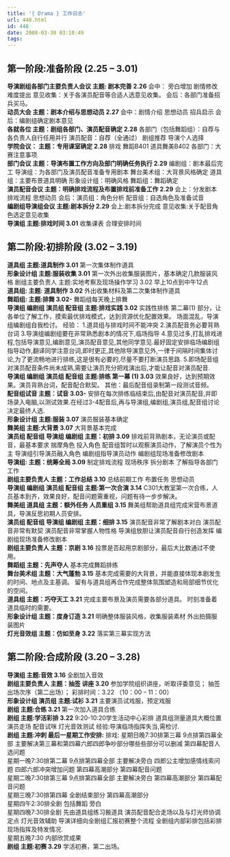 ```yaml
---
title: '{ Drama } 工作日志'
url: 448.html
id: 448
date: 2008-03-30 03:10:49
tags:
---
```


第一阶段:准备阶段 (2.25 – 3.01)
-----------------------

**导演剧组各部门主要负责人会议 主题: 剧本完善 2.26** 会中： 旁白增加 剧情修改 难度提出 意见收集：关于各演员配音等合适人选意见收集。 会后：各部门准备招兵买马。  
**动员大会 主题：剧本介绍与思想动员 2.27** 会中：剧情介绍 思想动员 招兵启示 会后：编剧组确定剧本意见  
**各就各位 主题：剧组各部门、演员配音确定 2.28** 各部门（包括舞蹈组）：自荐与各负责人自行任用并行 演员配音：自荐（全通过） 剧组推荐 导演个人选择  
**学院会议： 主题：专用课室确定 2.28** 排戏 舞蹈B401 道具舞美B402 各部门：大赛注意事项  
**部门会议 主题：导演布置工作方向及部门明确任务执行 2.29** 编剧组：剧本最后完工 导演组：为各部门及演员配音准备专用剧本 舞台美术组：大背景风格确定 道具组：主要布景道具明确 形象设计组：明确风格 舞蹈组：舞蹈确定  
**演员配音会议 主题：明确排戏流程及布置排戏前准备工作 2.29** 会上：分发剧本 排戏流程 思想动员 会后：演员组：角色分析 配音组：自选角色及准备试音  
**编剧组导演组会议 主题:剧本拆分 2.29** 会上:剧本拆分完成 意见收集:关于配音角色选定意见收集  
**导演组 主题:排戏时间 3.01** 收集课表 合理安排时间

第二阶段:初排阶段 (3.02 – 3.19)
-----------------------

**道具组 主题:道具制作 3.01** 第一次集体制作道具  
**形象设计组 主题:服装收集 3.01** 第一次外出收集服装图片，基本确定几款服装风格 剧组主要负责人 主题:实地考察及现场操作学习 3.02 早上10点到中午12点  
**道具组: 主题: 道具制作 3.02** 外出收集材料及第二次集体制作道具  
**舞蹈组: 主题:排舞 3.02-** 舞蹈组每天晚上排舞  
**导演组 编剧组 演员组 配音组 主题:排戏实践 3.02** 实践性排练 第二幕(1) 部分，让各单位了解工作，摸索最优排戏模式，达到资源优化配置效果。 场面混乱，导演组编剧组自我检讨。 经验： 1.道具组与排戏时间不能冲突 2.演员配音务必要背熟台词 3.导演组编剧组要在非常熟悉剧本的情况下,临场指导 4.意见过多,打乱排戏进程,包括导演意见,编剧意见,演员配音意见,其他同学意见.最好固定安排临场编剧组指导动作,翻译同学注意台词,即时更正,其他除导演意见外,一律于间隔时间集体讨论,为了更流畅地进行排练,这是很有必要的,尽量不要打断演员思路. 5.即场配音组对演员配音条件尚未成熟,需要让演员充分把戏演出后,才能让配音对演员配音.  
**导演组 编剧组 演员组 配音组 主题:排练 第一幕 (1) 3.03** 效果良好，达到预期效果。演员背熟台词，配音配合默契。 其他：最后配音组录制第一段测试音频。  
**配音组试音 主题：试音 3.03-** 安排在每次排练临结束后,由配音对演员配音,并即场录入电脑,以测试效果.在经过3-4配音后,再与导演组,编剧组,演员组,配音组讨论决定最终人选.  
**形象设计组 主题:服装 3.07** 演员服装基本确定  
**舞美组 主题:大背景 3.07** 大背景基本完成  
**演员组 配音组 导演组 编剧组 主题：初排 3.09** 排戏前背熟剧本，无论演员或配音，最基本要求 揣摩角色 投入角色 配音组暂时以观察演员动作，了解演员个性为主 导演组引导演员融入角色 编剧组指导演员动作 编剧组现场准备修改剧本  
**导演组: 主题：统筹全局 3.09** 制定排戏流程 现场秩序 拆分剧本 了解指导各部门工作  
**剧组主要负责人 主题：工作总结 3.10** 总结前期工作 布置任务 思想动员  
**导演组 编剧组 演员组 配音组 主题:第一次合演 3.14** C301大教室第一次合练，人员基本到齐，效果良好，配音问题需重视，问题有待一步步解决。  
**舞美组 道具组 主题：额外任务 人员重组 3.15** 舞美组帮助道具组完成宋营布景道具，导演反思初期人员安排。  
**演员组 配音组 导演组 编剧组 主题：细排 3.15** 演员配音非常了解剧本对白 演员配音非常有默契 演员配音非常掌握人物性格 导演组放胆让演员配音自行创造发挥 编剧组现场准备修改剧本  
**剧组主要负责人 主题：京剧 3.16** 投票是否起用京剧部分，最后大比数通过不使用。  
**舞蹈组 主题：先声夺人** 基本完成舞蹈排练  
**舞台美术组 主题：大气蓬勃 3.15** 基本完成需要的大背景，并能直接体现本剧发生的时间、地点及主基调。 留有与道具组再合作完成整体氛围塑造和局部细节优化的空间。  
**道具组 主题：巧夺天工 3.21** 完成主要布景及演员需要各部分道具。 时刻准备着道具临时的需要。  
**形象设计组 主题：度身订造 3.21** 明确整体服装风格，收集服装素材 外出拍摄服装图片  
**灯光音效组 主题：仿如至身 3.22** 落实第三幕实现方法  

第二阶段:合成阶段 (3.20 – 3.28)
-----------------------

  
**导演组 主题:音效 3.16** 全剧加入音效  
**剧组主要负责人 主题：抽签 讲座 3.20** 参加学院组织讲座，听取评委意见； 抽签出场次序（第二出场）； 彩排时间：3.22 （10：00 – 11：00）  
**形象设计组 演员组 主题:试衫 3.21** 主要演员试戏服，预定戏服  
**剧组 主题:合练 3.21** 第一次加入道具合练  
**剧组 主题:学活彩排 3.22** 9:20-10:20学生活动中心彩排 道具组测量道具大概位置 演员走场 配音试咪 灯光音效测试 经验:导演临场指挥失当,需检讨.  
**剧组 主题:冲刺 最后一星期工作安排:** 排戏: 星期日晚7:30排第三幕 9点排第四幕全部 主要解决第三幕和第四幕六郎四郎争吵部分哪些些部分可以删减 第四幕配音人选问题  
星期一晚7:30排第二幕 9点排第四幕全部 主要解决旁白 四郎公主增加感情线索问题 四郎六郎冲突增加问题 第四幕高潮部分 第四幕配音问题  
星期二晚7:30排第三幕 9点排第四幕全部 主要解决旁白 第四幕高潮部分 第四幕配音问题  
星期三晚7:30排第四幕 全剧结束部分 第四幕高潮部分  
星期四午2:30排全剧 包括舞蹈 旁白  
星期四晚7:30排全剧 先由道具组练习搬道具 演员配音配合走场以及与灯光师协调定点 灯光音效辅助 导演详细向全剧组汇报初赛整个流程 全剧组内部彩排包括彩排现场指挥及特发情况.  
星期五晚7:30 内部欣赏成果  
**剧组 主题:初赛 3.29** 学活初赛，第二出场。